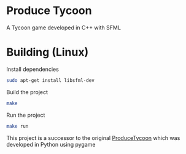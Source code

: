 # Produce Tycoon
A Tycoon game developed in C++ with SFML

# Building (Linux)
Install dependencies
```bash
sudo apt-get install libsfml-dev
```
Build the project
```bash
make
```
Run the project
```bash
make run
```

This project is a successor to the original [ProduceTycoon](https://github.com/Mr0o/ProduceTycoon) which was developed in Python using pygame